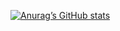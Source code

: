 [![Anurag’s GitHub stats](https://github-readme-stats.vercel.app/api?username=suvalism&count_private=true&show_icons=true)](https://github.com/anuraghazra/github-readme-stats)

